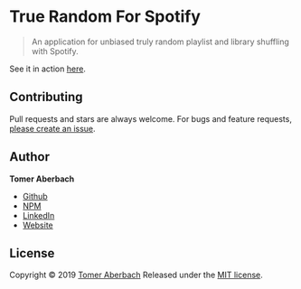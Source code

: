 # True Random For Spotify

> An application for unbiased truly random playlist and library shuffling with Spotify.

See it in action [here](https://tomeraberba.ch/spotify-true-random).

## Contributing

Pull requests and stars are always welcome. For bugs and feature requests, [please create an issue](https://github.com/TomerAberbach/spotify-true-random/issues/new).

## Author

**Tomer Aberbach**

* [Github](https://github.com/TomerAberbach)
* [NPM](https://www.npmjs.com/~tomeraberbach)
* [LinkedIn](https://www.linkedin.com/in/tomer-a)
* [Website](https://tomeraberba.ch)

## License

Copyright © 2019 [Tomer Aberbach](https://github.com/TomerAberbach)
Released under the [MIT license](https://github.com/TomerAberbach/spotify-true-random/blob/master/LICENSE).
